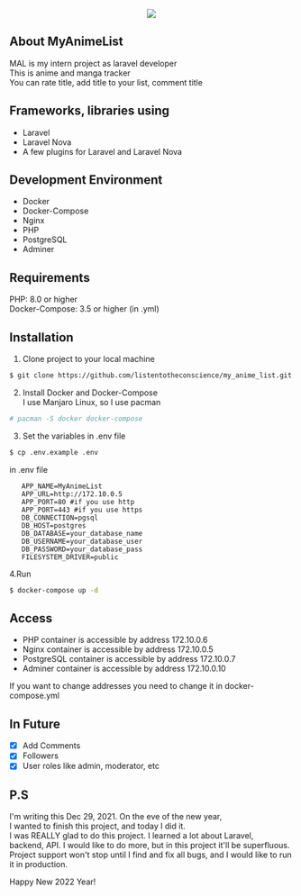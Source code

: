 <p align="center"><img src="https://i.postimg.cc/k5C4krXq/image.png" ></p>


## About MyAnimeList

MAL is my intern project as laravel developer \
This is anime and manga tracker \
You can rate title, add title to your list, comment title

## Frameworks, libraries using

- Laravel
- Laravel Nova
- A few plugins for Laravel and Laravel Nova

## Development Environment

- Docker
- Docker-Compose
- Nginx
- PHP
- PostgreSQL
- Adminer

## Requirements

PHP: 8.0 or higher \
Docker-Compose: 3.5 or higher (in .yml)

## Installation

1. Clone project to your local machine
```bash
$ git clone https://github.com/listentotheconscience/my_anime_list.git
```

2. Install Docker and Docker-Compose \
I use Manjaro Linux, so I use pacman
```bash
# pacman -S docker docker-compose
```

3. Set the variables in .env file
```bash
$ cp .env.example .env
```
in .env file
```dotenv
   APP_NAME=MyAnimeList
   APP_URL=http://172.10.0.5
   APP_PORT=80 #if you use http
   APP_PORT=443 #if you use https
   DB_CONNECTION=pgsql
   DB_HOST=postgres
   DB_DATABASE=your_database_name
   DB_USERNAME=your_database_user
   DB_PASSWORD=your_database_pass
   FILESYSTEM_DRIVER=public
```

4.Run
```bash
$ docker-compose up -d
```

## Access

- PHP container is accessible by address 172.10.0.6
- Nginx container is accessible by address 172.10.0.5
- PostgreSQL container is accessible by address 172.10.0.7
- Adminer container is accessible by address 172.10.0.10

If you want to change addresses you need to change it in docker-compose.yml

## In Future
- [x] Add Comments
- [x] Followers
- [x] User roles like admin, moderator, etc

## P.S
I'm writing this Dec 29, 2021. On the eve of the new year, \
I wanted to finish this project, and today I did it. \
I was REALLY glad to do this project. I learned a lot about Laravel, \
backend, API. I would like to do more, but in this project it'll be superfluous. \
Project support won't stop until I find and fix all bugs, and I would like to run it in production.

Happy New 2022 Year!

